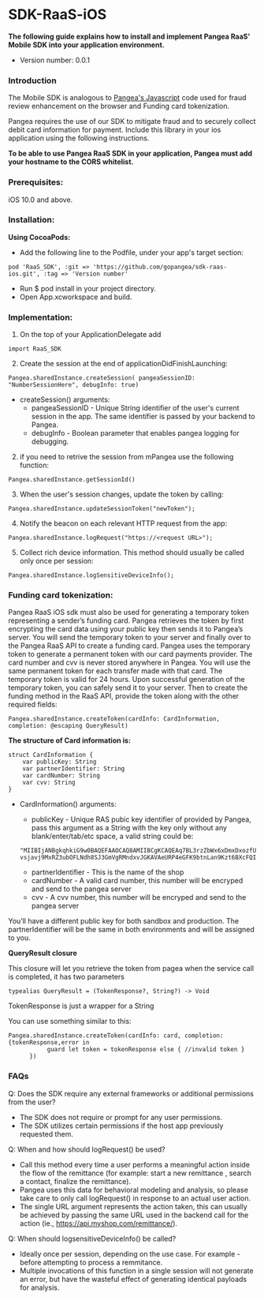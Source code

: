 # SDK-RaaS-iOS

**The following guide explains how to install and implement Pangea RaaS' Mobile SDK into your application environment.** 
- Version number: 0.0.1

### Introduction


The Mobile SDK is analogous to [Pangea's Javascript](https://connect-raas-api.pangeamoneytransfer.com/?java#pangea-js-library) code used for fraud review enhancement on the browser and Funding card tokenization.

Pangea requires the use of our SDK to mitigate fraud and to securely collect debit card information for payment. 
Include this library in your ios application using the following instructions.


**To be able to use Pangea RaaS SDK in your application, Pangea must add your hostname to the CORS whitelist.**


### Prerequisites:

iOS 10.0 and above.

### Installation:

**Using CocoaPods:**
  * Add the following line to the Podfile, under your app's target section:
```
pod 'RaaS_SDK', :git => 'https://github.com/gopangea/sdk-raas-ios.git', :tag => 'Version number'
```
  * Run $ pod install in your project directory.
  * Open App.xcworkspace and build.
 
### Implementation:


1. On the top of your ApplicationDelegate add 
```
import RaaS_SDK
```
2. Create the session at the end of applicationDidFinishLaunching:
```
Pangea.sharedInstance.createSession( pangeaSessionID: "NumberSessionHere", debugInfo: true)
```

* createSession() arguments:
  - pangeaSessionID - Unique String identifier of the user's current session in the app. The same identifier is passed by your backend to Pangea.
  - debugInfo - Boolean parameter that enables pangea logging for debugging.

  
2. if you need to retrive the session from mPangea use the following function:
```
Pangea.sharedInstance.getSessionId()
```

3. When the user's session changes, update the token by calling:
```
Pangea.sharedInstance.updateSessionToken("newToken");
```
4. Notify the beacon on each relevant HTTP request from the app:
```
Pangea.sharedInstance.logRequest("https://<request URL>");
```
5. Collect rich device information. This method should usually be called only once per session:
```
Pangea.sharedInstance.logSensitiveDeviceInfo();
```


### Funding card tokenization:

Pangea RaaS iOS sdk must also be used for generating a temporary token representing a sender’s funding card. Pangea retrieves the token by first encrypting the card data using your public key then sends it to Pangea’s server. You will send the temporary token to your server and finally over to the Pangea RaaS API to create a funding card. Pangea uses the temporary token to generate a permanent token with our card payments provider. The card number and cvv is never stored anywhere in Pangea. You will use the same permanent token for each transfer made with that card. The temporary token is valid for 24 hours. Upon successful generation of the temporary token, you can safely send it to your server. Then to create the funding method in the RaaS API, provide the token along with the other required fields: 

```
Pangea.sharedInstance.createToken(cardInfo: CardInformation, completion: @escaping QueryResult) 
```
**The structure of Card information is:**

```
struct CardInformation {
    var publicKey: String
    var partnerIdentifier: String
    var cardNumber: String
    var cvv: String
}
```
* CardInformation() arguments:
  - publicKey - Unique RAS pubic key identifier of provided by Pangea, pass this argument as a String with the key only without any blank/enter/tab/etc space, a valid string could be: 
  
  ```
  "MIIBIjANBgkqhkiG9w0BAQEFAAOCAQ8AMIIBCgKCAQEAq7BL3rzZbWx6xDmxDxozfUhoJ2xJawfKoGqBgqUa+ZTWUYUtkrCMuS3l8bKZZij4MQQmFb4vvIUJ0AoY0aVK59uxom1MEA9X89Vaz0Ctv5TNdjm7NQN3oosdtKeMd7g1fAxBXoR2XdShM9Nq0IjNHgWbbgFlq4CTKdPyG7N/M5eAnSjDOO9xIADZ9DsWGk3TgZGKbr36EJGYfT8R1E/l+/2YRLVlKf/lLGkl0LSPJ+kv4icB7i48v2GTTAyRs04oFPc9xB/JdoCxCtUmaIcy
  vsjavj9MxRZ3ubOFLNdh8SJ3GmVgRMndxvJGKAVAeURP4eGFK9btnLan9Kzt6BXcFQIDAQAB"
  ```

  - partnerIdentifier -  This is the name of the shop
  - cardNumber - A valid card number, this number will be encryped and send to the pangea server
  - cvv -  A cvv number, this number will be encryped and send to the pangea server
  
You’ll have a different public key for both sandbox and production. The partnerIdentifier will be the same in both environments and will be assigned to you.

**QueryResult closure**

This closure will let you retrieve the token from pagea when the service call is completed, it has two parameters
```
typealias QueryResult = (TokenResponse?, String?) -> Void
```
TokenResponse is just a wrapper for a String

You can use something similar to this:
  ```
Pangea.sharedInstance.createToken(cardInfo: card, completion: {tokenResponse,error in
             guard let token = tokenResponse else { //invalid token }
        })
```

### FAQs

Q: Does the SDK require any external frameworks or additional permissions from the user?
* The SDK does not require or prompt for any user permissions.
* The SDK utilizes certain permissions if the host app previously requested them.

Q: When and how should logRequest() be used?
* Call this method every time a user performs a meaningful action inside the flow of the remittance (for
example: start a new remittance , search a contact, finalize the remittance).
* Pangea uses this data for behavioral modeling and analysis, so please take care
to only call logRequest() in response to an actual user action.
* The single URL argument represents the action taken, this can usually be
achieved by passing the same URL used in the backend call for the action (ie.,
https://api.myshop.com/remittance/).

Q: When should logsensitiveDeviceInfo() be called?
* Ideally once per session, depending on the use case. For example - before
attempting to process a remmitance.
* Multiple invocations of this function in a single session will not generate an error,
but have the wasteful effect of generating identical payloads for analysis.
